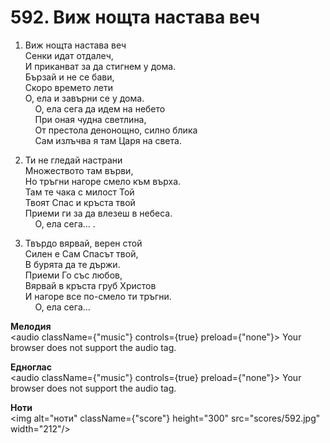 # 592. Виж нощта настава веч  

1. Виж нощта настава веч  
Сенки идат отдалеч,  
И приканват за да стигнем у дома.  
Бързай и не се бави,  
Скоро времето лети  
О, ела и завърни се у дома.  
    О, ела сега да идем на небето  
    При оная чудна светлина,  
    От престола денонощно, силно блика  
    Сам излъчва я там Царя на света.  

2. Ти не гледай настрани  
Множеството там върви,  
Но тръгни нагоре смело към върха.  
Там те чака с милост Той  
Твоят Спас и кръста твой  
Приеми ги за да влезеш в небеса.  
    О, ела сега... .  

3. Твърдо вярвай, верен стой  
Силен е Сам Спасът твой,  
В бурята да те държи.  
Приеми Го със любов,  
Вярвай в кръста груб Христов  
И нагоре все по-смело ти тръгни.  
    О, ела сега...  

__Мелодия__  
<audio className={"music"} controls={true} preload={"none"}><source src="mp3/592.mp3" type="audio/mpeg"/>
Your browser does not support the audio tag.
</audio>  

__Едноглас__  
<audio className={"music"} controls={true} preload={"none"}><source src="transp/592.mp3" type="audio/mpeg"/>
Your browser does not support the audio tag.
</audio>  

__Ноти__  
<img alt="ноти" className={"score"} height="300" src="scores/592.jpg" width="212"/>
